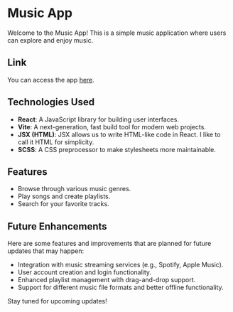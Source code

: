 # Music App

Welcome to the Music App! This is a simple music application where users can explore and enjoy music.

## Link
You can access the app [here](https://music-app-mw2m.vercel.app/).

## Technologies Used

- **React**: A JavaScript library for building user interfaces.
- **Vite**: A next-generation, fast build tool for modern web projects.
- **JSX (HTML)**: JSX allows us to write HTML-like code in React. I like to call it HTML for simplicity.
- **SCSS**: A CSS preprocessor to make stylesheets more maintainable.

## Features

- Browse through various music genres.
- Play songs and create playlists.
- Search for your favorite tracks.

## Future Enhancements

Here are some features and improvements that are planned for future updates that may happen:

- Integration with music streaming services (e.g., Spotify, Apple Music).
- User account creation and login functionality.
- Enhanced playlist management with drag-and-drop support.
- Support for different music file formats and better offline functionality.

Stay tuned for upcoming updates!

